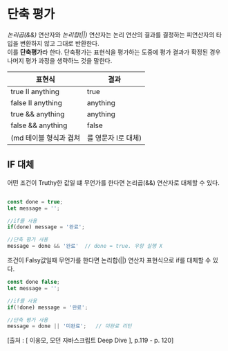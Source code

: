 # 단축 평가

*논리곱(&&)* 연산자와 *논리합(||)* 연산자는 논리 연산의 결과를 결정하는 피연산자의 타입을 변환하지 않고 그대로 반환한다.   
이를 **단축평가**라 한다. 단축평가는 표현식을 평가하는 도중에 평가 결과가 확정된 경우 나머지 평가 과정을 생략하느 것을 말한다.


|표현식|결과|
|---|---|
|true II anything | true |
|false II anything | anything |
|true && anything | anything |
|false && anything | false |
(md 테이블 형식과 겹쳐 |를 영문자 I로 대체)

## IF 대체

어떤 조건이 Truthy한 값일 떄 무언가를 한다면 논리곱(&&) 연산자로 대체할 수 있다.
``` javascript

const done = true;
let message = '';

//if를 사용
if(done) message = '완료';

//단축 평가 사용
message = done && '완료'  // done = true. 우항 실행 X

```

조건이 Falsy값일때 무언가를 한다면 논리합(||) 연산자 표현식으로 if를 대체할 수 있다.
``` javascript
const done false;
let message = '';

//if를 사용
if(!done) message = '완료';

//단축 평가 사용
message = done || '미완료';   // 미완료 리턴

```
[출처 : [ 이웅모, 모던 자바스크립트 Deep Dive ], p.119 - p. 120] 